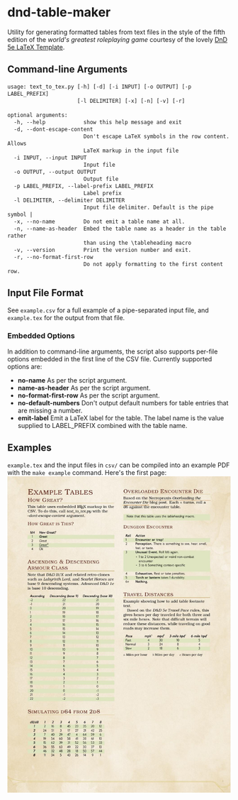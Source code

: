 # dnd-table-maker

Utility for generating formatted tables from text files in the style of the
fifth edition of the *world's greatest roleplaying game* courtesy of the lovely
[DnD 5e LaTeX Template](https://github.com/rpgtex/DND-5e-LaTeX-Template).

## Command-line Arguments

```text
usage: text_to_tex.py [-h] [-d] [-i INPUT] [-o OUTPUT] [-p LABEL_PREFIX]
                      [-l DELIMITER] [-x] [-n] [-v] [-r]

optional arguments:
  -h, --help            show this help message and exit
  -d, --dont-escape-content
                        Don't escape LaTeX symbols in the row content. Allows
                        LaTeX markup in the input file
  -i INPUT, --input INPUT
                        Input file
  -o OUTPUT, --output OUTPUT
                        Output file
  -p LABEL_PREFIX, --label-prefix LABEL_PREFIX
                        Label prefix
  -l DELIMITER, --delimiter DELIMITER
                        Input file delimiter. Default is the pipe symbol |
  -x, --no-name         Do not emit a table name at all.
  -n, --name-as-header  Embed the table name as a header in the table rather
                        than using the \tableheading macro
  -v, --version         Print the version number and exit.
  -r, --no-format-first-row
                        Do not apply formatting to the first content row.
```

## Input File Format

See `example.csv` for a full example of a pipe-separated input file, and
`example.tex` for the output from that file.

### Embedded Options

In addition to command-line arguments, the script also supports per-file options
embedded in the first line of the CSV file. Currently supported options are:

* **no-name** As per the script argument.
* **name-as-header** As per the script argument.
* **no-format-first-row** As per the script argument.
* **no-default-numbers** Don't output default numbers for table entries that are
  missing a number.
* **emit-label** Emit a LaTeX label for the table. The label name is the value
  supplied to LABEL_PREFIX combined with the table name.

## Examples

`example.tex` and the input files in `csv/` can be compiled into an example PDF
with the `make example` command. Here's the first page:
![Preview image of the first page from the PDF](./preview.jpg)